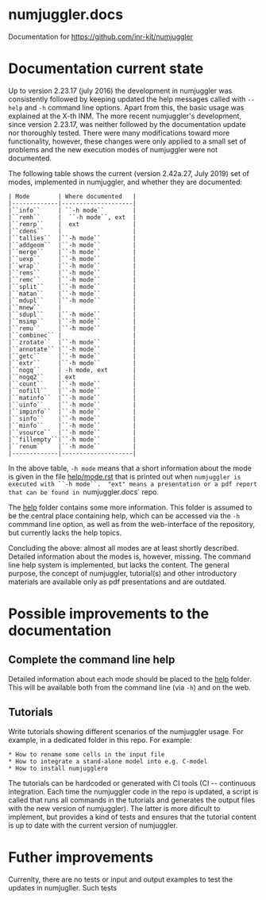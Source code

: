 # numjuggler.docs
Documentation for https://github.com/inr-kit/numjuggler 

# Documentation current state
Up to version 2.23.17 (july 2016) the development in numjuggler was
consistently followed by keeping updated the help messages called with
``--help`` and ``-h`` command line options. Apart from this, the basic usage was
explained at the X-th INM. The more recent numjuggler's development, since
version 2.23.17, was neither followed by the documentation update nor
thoroughly tested. There were many modifications toward more functionality,
however, these changes were only applied to a small set of problems and the new
execution modes of numjuggler were not documented. 

The following table shows the current (version 2.42a.27, July 2019) set of
modes, implemented in numjuggler, and whether they are documented:

    | Mode        | Where documented   |
    |-------------|--------------------|
    |``info``     | ``-h mode``        |
    |``remh``     |  ``-h mode``, ext  |
    |``remrp``    |  ext               |
    |``cdens``    |                    |
    |``tallies``  |``-h mode``         |
    |``addgeom``  |``-h mode``         |
    |``merge``    |``-h mode``         |
    |``uexp``     |``-h mode``         |
    |``wrap``     |``-h mode``         |
    |``rems``     |``-h mode``         |
    |``remc``     |``-h mode``         |
    |``split``    |``-h mode``         |
    |``matan``    |``-h mode``         |
    |``mdupl``    |``-h mode``         |
    |``mnew``     |                    |
    |``sdupl``    |``-h mode``         |
    |``msimp``    |``-h mode``         |
    |``remu``     |``-h mode``         |
    |``combinec`` |                    |
    |``zrotate``  |``-h mode``         |
    |``annotate`` |``-h mode``         |
    |``getc``     |``-h mode``         |
    |``extr``     |``-h mode``         |
    |``nogq``     | -h mode, ext       |
    |``nogq2``    | ext                |
    |``count``    |``-h mode``         |
    |``nofill``   |``-h mode``         |
    |``matinfo``  |``-h mode``         |
    |``uinfo``    |``-h mode``         |
    |``impinfo``  |``-h mode``         |
    |``sinfo``    |``-h mode``         |
    |``minfo``    |``-h mode``         |
    |``vsource``  |``-h mode``         |
    |``fillempty``|``-h mode``         |
    |``renum``    |``-h mode``         |
    |-------------|--------------------|

In the above table, ``-h mode`` means that a short information about the mode
is given in the file
[help/mode.rst](https://github.com/inr-kit/numjuggler/blob/master/help/mode.rst)
that is printed out when `numjuggler is executed with ``-h mode``.  "ext" means
a presentation or a pdf report that can be found in `numjuggler.docs` repo.

The [help](https://github.com/inr-kit/numjuggler/tree/master/help) folder
contains some more information.  This folder is assumed to be the central place
containing help, which can be accessed via the ``-h`` commmand line option, as
well as from the web-interface of the repository, but currently lacks the help
topics. 

Concluding the above: almost all modes are at least shortly described. Detailed
information about the modes is, however, missing. The command line help system
is implemented, but lacks the content.  The general purpose, the concept of
numjuggler, tutorial(s) and other introductory materials are available only as
pdf presentations and are outdated. 

# Possible improvements to the documentation

## Complete the command line help
Detailed information about each mode should be placed to the
[help](https://github.com/inr-kit/numjuggler/tree/master/help) folder. This
will be available both from the command line (via ``-h``) and on the web.

## Tutorials
Write tutorials showing different scenarios of the numjuggler usage. For
example, in a dedicated folder in this repo. For example:

    * How to rename some cells in the input file
    * How to integrate a stand-alone model into e.g. C-model
    * How to install numjugglero

The tutorials can be hardcoded or generated with CI tools (CI -- continuous
integration. Each time the numjuggler code in the repo is updated, a script is
called that runs all commands in the tutorials and generates the output files
with the new version of numjuggler). The latter is more dificult to implement,
but provides a kind of tests and ensures that the tutorial content is up to
date with the current version of numjuggler. 

# Futher improvements
Currenlty, there are no tests or input and output examples to test the updates in numjugller. 
Such tests
 
